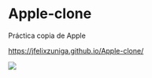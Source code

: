 # Apple-clone
Práctica copia de Apple

https://jfelixzuniga.github.io/Apple-clone/

![](./imagen.png)
